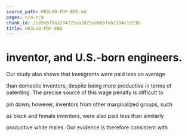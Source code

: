 ```yaml
---
source_path: H03LVO-PDF-ENG.md
pages: n/a-n/a
chunk_id: 2c85e6f0a3294725aa2d25ae66bfeb2104c1d23b
title: H03LVO-PDF-ENG
---
```

# inventor, and U.S.-born engineers.

Our study also shows that immigrants were paid less on average

than domestic inventors, despite being more productive in terms of patenting. The precise source of this wage penalty is diﬃcult to

pin down; however, inventors from other marginalized groups, such

as black and female inventors, were also paid less than similarly

productive white males. Our evidence is therefore consistent with

